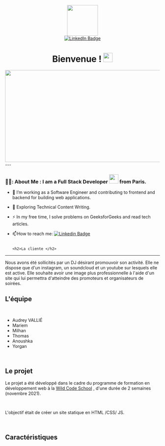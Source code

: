 <div id="header" align="center">
  <img src="https://media.giphy.com/media/cst5AXzPxRLyIwMNsV/giphy.gif" width="100px"/>

 <div id="badges">
<a href="https://www.linkedin.com/in/audrey-valli%C3%A9-26a65118b/">
    <img src="https://img.shields.io/badge/LinkedIn-blue?style=for-the-badge&logo=linkedin&logoColor=white" alt="LinkedIn Badge"/>
  </a>
      <h1>
 Bienvenue ! 
  <img src="https://media.giphy.com/media/cst5AXzPxRLyIwMNsV/giphy.gif" width="30px"/>
</h1>                                                                                                                        
</div
                                                                                                                                
                                                                                                                  
<div align="center">
  <img src="https://media.giphy.com/media/mUtfRO0EkV7fZyTs0G/giphy.gif" width="600" height="300"/>
</div>
---

### 👩‍💻: About Me : I am a Full Stack Developer <img src="https://media.giphy.com/media/WUlplcMpOCEmTGBtBW/giphy.gif" width="30"> from Paris.
  
- :telescope: I’m working as a Software Engineer and contributing to frontend and backend for building web applications.

- :seedling: Exploring Technical Content Writing.

- :zap: In my free time, I solve problems on GeeksforGeeks and read tech articles.

- :mailbox:How to reach me: [![Linkedin Badge](https://img.shields.io/badge/-kakbar-blue?style=flat&logo=Linkedin&logoColor=white)](your-linkedin-url)
                                                                                    
                                                                                    <h2>La cliente </h2>
<hr/>

<p>Nous avons été sollicités par un DJ désirant promouvoir son activité. Elle ne dispose que d'un instagram, un soundcloud et un youtube sur lesquels elle est active. Elle souhaite avoir une image plus professionnelle à l'aide d'un site qui lui permettra d'atteindre des promoteurs et organisateurs de soirées.
 <br/>
<h2> L'équipe </h2>

<br/>
<ul>
    <li>Audrey VALLIÉ</li>
    <li>Mariem </li>
    <li>Milhan</li>
    <li>Thomas</li>
    <li>Anoushka</li>
    <li>Yorgan </li>
</ul>
 





<br/>
<h2> Le projet </h2>

<p>Le projet a été développé dans le cadre du programme de formation en développement web à la <a href="https://www.wildcodeschool.com/">Wild Code School</a> , d'une durée de 2 semaines (novembre 2021).</p>
</br>
<p>L'objectif était de créer un site statique en  HTML /CSS/ JS.</p>
</br>
<h2>Caractéristiques
